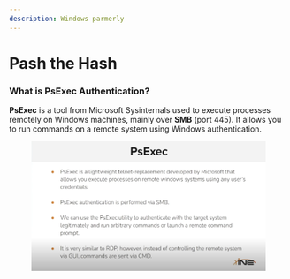 ```yaml
---
description: Windows parmerly
---
```


# Pash the Hash

### What is PsExec Authentication?

**PsExec** is a tool from Microsoft Sysinternals used to execute processes remotely on Windows machines, mainly over **SMB** (port 445). It allows you to run commands on a remote system using Windows authentication.

<figure><img src="../../../../.gitbook/assets/image (3) (1) (1).png" alt=""><figcaption></figcaption></figure>
